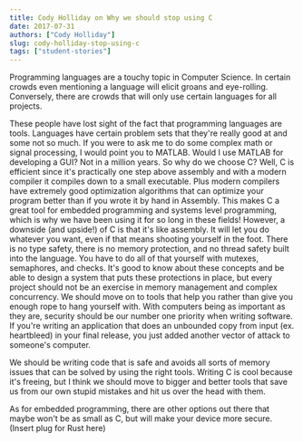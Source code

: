 ```yaml
---
title: Cody Holliday on Why we should stop using C
date: 2017-07-31
authors: ["Cody Holliday"]
slug: cody-holliday-stop-using-c
tags: ["student-stories"]
---
```


Programming languages are a touchy topic in Computer Science. In certain crowds even mentioning a language will elicit
groans and eye-rolling. Conversely, there are crowds that will only use certain languages for all projects.

These people have lost sight of the fact that programming languages are tools. Languages have certain problem sets that
they're really good at and some not so much. If you were to ask me to do some complex math or signal processing, I would
point you to MATLAB. Would I use MATLAB for developing a GUI? Not in a million years. So why do we choose C? Well, C is
efficient since it's practically one step above assembly and with a modern compiler it compiles down to a small
executable. Plus modern compilers have extremely good optimization algorithms that can optimize your program better than
if you wrote it by hand in Assembly. This makes C a great tool for embedded programming and systems level programming,
which is why we have been using it for so long in these fields! However, a downside (and upside!) of C is that it's like
assembly. It will let you do whatever you want, even if that means shooting yourself in the foot. There is no type
safety, there is no memory protection, and no thread safety built into the language. You have to do all of that yourself
with mutexes, semaphores, and checks. It's good to know about these concepts and be able to design a system that puts
these protections in place, but every project should not be an exercise in memory management and complex concurrency. We
should move on to tools that help you rather than give you enough rope to hang yourself with. With computers being as
important as they are, security should be our number one priority when writing software. If you're writing an
application that does an unbounded copy from input (ex. heartbleed) in your final release, you just added another vector
of attack to someone's computer.

We should be writing code that is safe and avoids all sorts of memory issues that can be solved by using the right
tools. Writing C is cool because it's freeing, but I think we should move to bigger and better tools that save us from
our own stupid mistakes and hit us over the head with them.

As for embedded programming, there are other options out there that maybe won't be as small as C, but will make your
device more secure. (Insert plug for Rust here)

